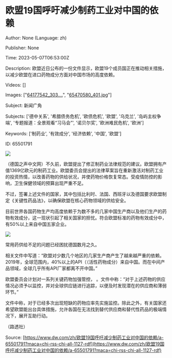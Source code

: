 # 欧盟19国呼吁减少制药工业对中国的依赖

Author: None (Language: zh)

Publisher: None

Time: 2023-05-07T06:53:00Z

Description: 欧盟近日公布的一份文件显示，欧盟19个成员国正在推动相关措施，以减少欧盟在进口药物成分方面对中国市场的高度依赖。

Videos: []

Images: ["[64177542_303....](https://static.dw.com/image/64177542_303.jpeg)", "[65470580_401.jpg](https://static.dw.com/image/65470580_401.jpg)"]

Subject: 新闻广角

Subjects: ['德中关系', '希腊债务危机', '欧债危机', '欧盟', '乌克兰', '岛屿主权争端', '专题报道：全景观看“习马会”', '诺贝尔奖', '欧洲难民危机', '欧洲']

Keywords: ['制药业', '有效成分', '经济依赖', '中国', '欧盟']

ID: 65501791

<!--METADATA-->

[ ![](../Images/2023-05-07T06-53-00Z/64177542_303.jpeg)](https://www.dw.com/zh/overlay/image/article/65501791/64177542)

（德国之声中文网）不久前，欧盟提出了修正制药业法律规范的建议。欧盟拥有产值1369亿欧元的制药工业。欧盟委员会提出的法律草案旨在重新激活对制药工业的投资热情，以改善药物的供给状况，并使药物价格恢复常态。受疫情防控的影响，卫生保健领域的预算出现严重不足。

不过，签署上述文件的国家，其中包括比利时、法国、西班牙以及德国要求欧盟制定《关键性药品法》，以确保欧盟在核心药物领域的供给安全。

目前世界各国药物生产均高度依赖于为数不多的几家中国生产商以及他们生产的药物有效成分，这一现状引起了相关国家的担忧。符合欧盟标准的药物有效成分中，有50%以上来自中国五家企业。

![](../Images/2023-05-07T06-53-00Z/65470580_401.jpg)

常用药供给不足的问题已经困扰德国数月之久。

相关文件中写道：“欧盟对少数几个地区的几家生产商产生了越来越严重的依赖。2019年，全球范围内，40%以上的API（（活性药物成分）来自中国。而在中间产品领域，全球几乎所有API厂家都离不开中国。”

欧盟委员会计划对一系列关键药物加强管控， [ ](https://www.dw.com/zh/zh/欧洲儿童药物短缺-多国医师联署呼吁解决/a-65471846)。文件中称：“对于上述药物的供应情况必须予以监控，并对全球供应链进行追踪，以便及时发现潜在的供应商和薄弱环节。”

文件中称，对于已经多次出现短缺的药物应率先实施监控。除此之外，有关国家还希望欧盟能出台具体措施，允许各国在无法找到替代供应商和替代性药品的极端情况下，展开互助行动。

（路透社）

Source: [https://www.dw.com/zh/欧盟19国呼吁减少制药工业对中国的依赖/a-65501791?maca=chi-rss-chi-all-1127-rdf](https://www.dw.com/zh/欧盟19国呼吁减少制药工业对中国的依赖/a-65501791?maca=chi-rss-chi-all-1127-rdf)